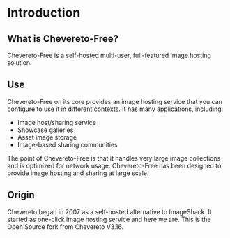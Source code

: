 # Introduction

## What is Chevereto-Free?

Chevereto-Free is a self-hosted multi-user, full-featured image hosting solution.

## Use

Chevereto-Free on its core provides an image hosting service that you can configure to use it in different contexts. It has many applications, including:

* Image host/sharing service
* Showcase galleries
* Asset image storage
* Image-based sharing communities

The point of Chevereto-Free is that it handles very large image collections and is optimized for network usage. Chevereto-Free has been designed to provide image hosting and sharing at large scale.

## Origin

Chevereto began in 2007 as a self-hosted alternative to ImageShack. It started as one-click image hosting service and here we are. This is the Open Source fork from Chevereto V3.16.
